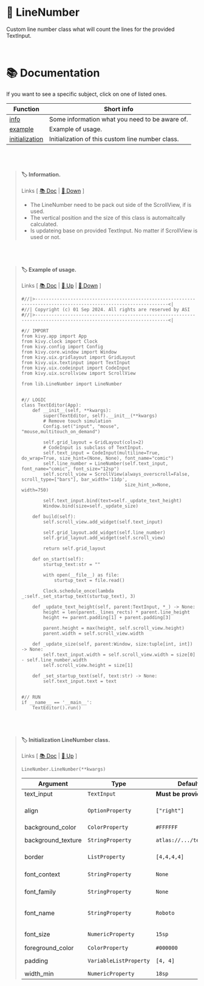 <!-- https://github.com/ikatyang/emoji-cheat-sheet/blob/master/README.md -->

# :bookmark_tabs: LineNumber
Custom line number class what will count the lines for the provided TextInput.

<br />

<!-- []=-=-=-=-=-=-=-=-=-=-=-=-=-=-=-=-=-=[ DOCS ]=-=-=-=-=-=-=-=-=-=-=-=-=-=-=-=-=-=[] -->

# 📚 Documentation
If you want to see a specific subject, click on one of listed ones.

<!-- []=-=-=-=-=-=-=-=-=-=-=-=-=-=-=-=-=-=[ LINK ]=-=-=-=-=-=-=-=-=-=-=-=-=-=-=-=-=-=[] -->
| Function | Short info |
| - | - |
| [info](#label-information) | Some information what you need to be aware of. |
| [example](#label-example-of-usage) | Example of usage. |
| [initialization](#label-initialization-linenumber-class) | Initialization of this custom line number class. |
<!--
| [function](#tag) | info |
-->

<br /><br />

<!-- []=-=-=-=-=-=-=-=-=-=-=-=-=-=-=-=-=-=[ CODE ]=-=-=-=-=-=-=-=-=-=-=-=-=-=-=-=-=-=[] -->

<!-- []=-=-=-=-=-=-=-=-=-=-=-=-=-=-=-=-=-=[ INFO ]=-=[] -->
> #### :label: Information.
> Links [ [:books: Doc](#-documentation) | [:arrow_down_small: Down](#label-example-of-usage) ]
> - The LineNumber need to be pack out side of the ScrollView, if is used.
> - The vertical position and the size of this class is automaitcally calculated.
> - Is updateing base on provided TextInput. No matter if ScrollView is used or not.

<br /><br />

<!-- []=-=-=-=-=-=-=-=-=-=-=-=-=-=-=-=-=-=[ EXAMPLE ]=-=[] -->
> #### :label: Example of usage.
> Links [ [:books: Doc](#-documentation) | [:arrow_up_small: Up](#label-information) | [:arrow_down_small: Down](#label-initialization-linenumber-class) ]
> ```python3
> #//|>-----------------------------------------------------------------------------------------------------------------<|
> #//| Copyright (c) 01 Sep 2024. All rights are reserved by ASI
> #//|>-----------------------------------------------------------------------------------------------------------------<|
> 
> #// IMPORT
> from kivy.app import App
> from kivy.clock import Clock
> from kivy.config import Config
> from kivy.core.window import Window
> from kivy.uix.gridlayout import GridLayout
> from kivy.uix.textinput import TextInput
> from kivy.uix.codeinput import CodeInput
> from kivy.uix.scrollview import ScrollView
> 
> from lib.LineNumber import LineNumber
> 
> 
> #// LOGIC
> class TextEditor(App):
>     def __init__(self, **kwargs):
>         super(TextEditor, self).__init__(**kwargs)
>         # Remove touch simulation
>         Config.set("input", "mouse", "mouse,multitouch_on_demand")
> 
>         self.grid_layout = GridLayout(cols=2)
>         # CodeInput is subclass of TextInput.
>         self.text_input = CodeInput(multiline=True, do_wrap=True, size_hint=(None, None), font_name="comic")
>         self.line_number = LineNumber(self.text_input, font_name="comic", font_size="12sp")
>         self.scroll_view = ScrollView(always_overscroll=False, scroll_type=["bars"], bar_width='11dp',
>                                       size_hint_x=None, width=750)
> 
>         self.text_input.bind(text=self._update_text_height)
>         Window.bind(size=self._update_size)
> 
>     def build(self):
>         self.scroll_view.add_widget(self.text_input)
> 
>         self.grid_layout.add_widget(self.line_number)
>         self.grid_layout.add_widget(self.scroll_view)
> 
>         return self.grid_layout
> 
>     def on_start(self):
>         sturtup_text:str = ""
> 
>         with open(__file__) as file:
>             sturtup_text = file.read()
> 
>         Clock.schedule_once(lambda _:self._set_startup_text(sturtup_text), 3)
> 
>     def _update_text_height(self, parent:TextInput, *_) -> None:
>         height = len(parent._lines_rects) * parent.line_height
>         height += parent.padding[1] + parent.padding[3]
> 
>         parent.height = max(height, self.scroll_view.height)
>         parent.width = self.scroll_view.width
> 
>     def _update_size(self, parent:Window, size:tuple[int, int]) -> None:
>         self.text_input.width = self.scroll_view.width = size[0] - self.line_number.width
>         self.scroll_view.height = size[1]
> 
>     def _set_startup_text(self, text:str) -> None:
>         self.text_input.text = text
> 
> 
> #// RUN
> if __name__ == '__main__':
>     TextEditor().run()
> 
> ```

<br /><br />

<!-- []=-=-=-=-=-=-=-=-=-=-=-=-=-=-=-=-=-=[ INIT ]=-=[] -->
> #### :label: Initialization LineNumber class.
> Links [ [:books: Doc](#-documentation) | [:arrow_up_small: Up](#label-example-of-usage) ]
> ```python3
> LineNumber.LineNumber(**kwargs)
> ```
> | Argument | Type | Default | Description |
> | - | - | - | - |
> | text_input | `TextInput` | **Must be provided** |Need to be provided, to be able to sync. |
> | align | `OptionProperty` | `["right"]` | Horizontal alignment of the text. <br /> **Options:** <br /> `["left", "center", "right"]` |
> | background_color | `ColorProperty` | `#FFFFFF` | Background color, in RGBA format. |
> | background_texture | `StringProperty` | `atlas://.../textinput` | Background image of the line numbers. <br /> `atlas://data/images/defaulttheme/textinput` |
> | border | `ListProperty` | `[4,4,4,4]` | Border size, in pixels. Used with :attr:`background_texture`. |
> | font_context | `StringProperty` | `None` | *None* means the font is resolved by *`:attr:`**`font_name`***. |
> | font_family | `StringProperty` | `None` | Tthis is only applicable when using *`:attr:`**`font_context`*** option. |
> | font_name | `StringProperty` | `Roboto` | Filename of the font to use. <br /> If not provided, this value is taken from *`:class:`**`kivy.config.Config`***. |
> | font_size | `NumericProperty` | `15sp` | Font size of the text and the line numbers in pixels. |
> | foreground_color | `ColorProperty` | `#000000` | Text color, in RGBA format. |
> | padding | `VariableListProperty` | `[4, 4]` | Horizontal padding of the text. <br /> `[padding_left, padding_right]` |
> | width_min | `NumericProperty` | `18sp` | Minimum desired width of the text in pixels. |
<!--
> | arg | `type` | def | info |
-->
